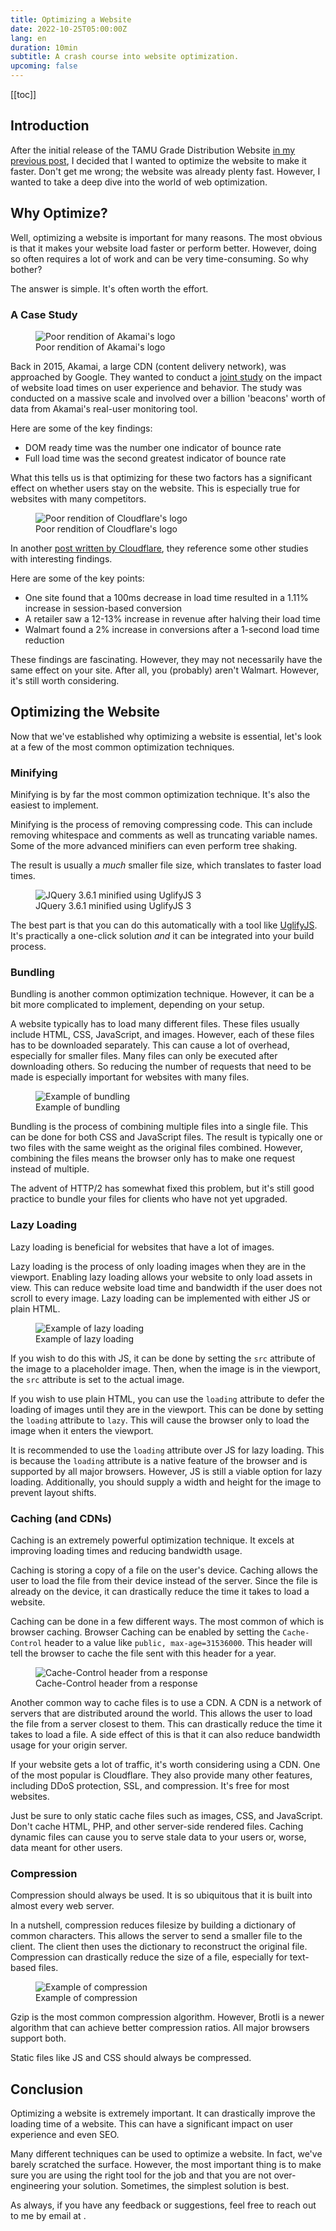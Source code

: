 ```yaml
---
title: Optimizing a Website
date: 2022-10-25T05:00:00Z
lang: en
duration: 10min
subtitle: A crash course into website optimization.
upcoming: false
---
```


[[toc]]

## Introduction

After the initial release of the TAMU Grade Distribution Website [in my previous post](/posts/tamugd-writeup), I decided that I wanted to optimize the website to make it faster. Don't get me wrong; the website was already plenty fast. However, I wanted to take a deep dive into the world of web optimization.

## Why Optimize?

Well, optimizing a website is important for many reasons. The most obvious is that it makes your website load faster or perform better. However, doing so often requires a lot of work and can be very time-consuming. So why bother?

The answer is simple. It's often worth the effort.

### A Case Study

<figure>
  <img src="/assets/posts/web-optimization/akamai.png" alt="Poor rendition of Akamai's logo" rounded-lg />
  <figcaption class="caption">Poor rendition of Akamai's logo</figcaption>
</figure>

Back in 2015, Akamai, a large CDN (content delivery network), was approached by Google. They wanted to conduct a [joint study](https://developer.akamai.com/blog/2016/07/20/machine-learning-predicts-bound-conversions) on the impact of website load times on user experience and behavior. The study was conducted on a massive scale and involved over a billion 'beacons' worth of data from Akamai's real-user monitoring tool.

Here are some of the key findings:

- DOM ready time was the number one indicator of bounce rate
- Full load time was the second greatest indicator of bounce rate

What this tells us is that optimizing for these two factors has a significant effect on whether users stay on the website. This is especially true for websites with many competitors.

<figure>
  <img src="/assets/posts/web-optimization/cloudflare.png" alt="Poor rendition of Cloudflare's logo" rounded-lg light:invert />
  <figcaption class="caption">Poor rendition of Cloudflare's logo</figcaption>
</figure>

In another [post written by Cloudflare](https://www.cloudflare.com/learning/performance/why-site-speed-matters/), they reference some other studies with interesting findings.

Here are some of the key points:

- One site found that a 100ms decrease in load time resulted in a 1.11% increase in session-based conversion
- A retailer saw a 12-13% increase in revenue after halving their load time
- Walmart found a 2% increase in conversions after a 1-second load time reduction

These findings are fascinating. However, they may not necessarily have the same effect on your site. After all, you (probably) aren't Walmart. However, it's still worth considering.

## Optimizing the Website

Now that we've established why optimizing a website is essential, let's look at a few of the most common optimization techniques.

### Minifying

Minifying is by far the most common optimization technique. It's also the easiest to implement.

Minifying is the process of removing compressing code. This can include removing whitespace and comments as well as truncating variable names. Some of the more advanced minifiers can even perform tree shaking.

The result is usually a <i fw-600>much</i> smaller file size, which translates to faster load times.

<figure>
  <img src="/assets/posts/web-optimization/minify.png" alt="JQuery 3.6.1 minified using UglifyJS 3" rounded-lg dark:invert />
  <figcaption class="caption">JQuery 3.6.1 minified using UglifyJS 3</figcaption>
</figure>

The best part is that you can do this automatically with a tool like [UglifyJS](https://www.npmjs.com/package/uglify-js). It's practically a one-click solution <i fw-600>and</i> it can be integrated into your build process.

### Bundling

Bundling is another common optimization technique. However, it can be a bit more complicated to implement, depending on your setup.

A website typically has to load many different files. These files usually include HTML, CSS, JavaScript, and images. However, each of these files has to be downloaded separately. This can cause a lot of overhead, especially for smaller files. Many files can only be executed after downloading others. So reducing the number of requests that need to be made is especially important for websites with many files.

<figure>
  <img src="/assets/posts/web-optimization/bundling.png" alt="Example of bundling" rounded-lg dark:invert />
  <figcaption class="caption">Example of bundling</figcaption>
</figure>

Bundling is the process of combining multiple files into a single file. This can be done for both CSS and JavaScript files. The result is typically one or two files with the same weight as the original files combined. However, combining the files means the browser only has to make one request instead of multiple.

The advent of HTTP/2 has somewhat fixed this problem, but it's still good practice to bundle your files for clients who have not yet upgraded.

### Lazy Loading

Lazy loading is beneficial for websites that have a lot of images.

Lazy loading is the process of only loading images when they are in the viewport. Enabling lazy loading allows your website to only load assets in view. This can reduce website load time and bandwidth if the user does not scroll to every image. Lazy loading can be implemented with either JS or plain HTML.

<figure>
  <img src="/assets/posts/web-optimization/lazy-loading.png" alt="Example of lazy loading" rounded-lg dark:invert />
  <figcaption class="caption">Example of lazy loading</figcaption>
</figure>

If you wish to do this with JS, it can be done by setting the `src` attribute of the image to a placeholder image. Then, when the image is in the viewport, the `src` attribute is set to the actual image.

If you wish to use plain HTML, you can use the `loading` attribute to defer the loading of images until they are in the viewport. This can be done by setting the `loading` attribute to `lazy`. This will cause the browser only to load the image when it enters the viewport.

It is recommended to use the `loading` attribute over JS for lazy loading. This is because the `loading` attribute is a native feature of the browser and is supported by all major browsers. However, JS is still a viable option for lazy loading. Additionally, you should supply a width and height for the image to prevent layout shifts.

### Caching (and CDNs)

Caching is an extremely powerful optimization technique. It excels at improving loading times and reducing bandwidth usage.

Caching is storing a copy of a file on the user's device. Caching allows the user to load the file from their device instead of the server. Since the file is already on the device, it can drastically reduce the time it takes to load a website.

Caching can be done in a few different ways. The most common of which is browser caching. Browser Caching can be enabled by setting the `Cache-Control` header to a value like `public, max-age=31536000`. This header will tell the browser to cache the file sent with this header for a year.

<figure>
  <img src="/assets/posts/web-optimization/caching.png" alt="Cache-Control header from a response" rounded-lg dark:invert />
  <figcaption class="caption">Cache-Control header from a response</figcaption>
</figure>

Another common way to cache files is to use a CDN. A CDN is a network of servers that are distributed around the world. This allows the user to load the file from a server closest to them. This can drastically reduce the time it takes to load a file. A side effect of this is that it can also reduce bandwidth usage for your origin server.

If your website gets a lot of traffic, it's worth considering using a CDN. One of the most popular is Cloudflare. They also provide many other features, including DDoS protection, SSL, and compression. It's free for most websites.

Just be sure to only static cache files such as images, CSS, and JavaScript. Don't cache HTML, PHP, and other server-side rendered files. Caching dynamic files can cause you to serve stale data to your users or, worse, data meant for other users.

### Compression

Compression should always be used. It is so ubiquitous that it is built into almost every web server.

In a nutshell, compression reduces filesize by building a dictionary of common characters. This allows the server to send a smaller file to the client. The client then uses the dictionary to reconstruct the original file. Compression can drastically reduce the size of a file, especially for text-based files.

<figure>
  <img src="/assets/posts/web-optimization/compression.png" alt="Example of compression" rounded-lg dark:invert />
  <figcaption class="caption">Example of compression</figcaption>
</figure>

Gzip is the most common compression algorithm. However, Brotli is a newer algorithm that can achieve better compression ratios. All major browsers support both.

Static files like JS and CSS should always be compressed.

## Conclusion

Optimizing a website is extremely important. It can drastically improve the loading time of a website. This can have a significant impact on user experience and even SEO.

Many different techniques can be used to optimize a website. In fact, we've barely scratched the surface. However, the most important thing is to make sure you are using the right tool for the job and that you are not over-engineering your solution. Sometimes, the simplest solution is best.

As always, if you have any feedback or suggestions, feel free to reach out to me by email at <EmailLink to="adibarra00@gmail.com" />.
